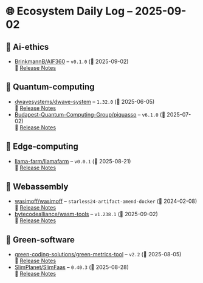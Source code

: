 # 🌐 Ecosystem Daily Log – 2025-09-02

## 🔹 Ai-ethics
- [BrinkmannB/AIF360](https://github.com/BrinkmannB/AIF360/releases/tag/v0.1.0) – `v0.1.0` (📅 2025-09-02)  
  🔗 [Release Notes](https://github.com/BrinkmannB/AIF360/releases/tag/v0.1.0)

## 🔹 Quantum-computing
- [dwavesystems/dwave-system](https://github.com/dwavesystems/dwave-system/releases/tag/1.32.0) – `1.32.0` (📅 2025-06-05)  
  🔗 [Release Notes](https://github.com/dwavesystems/dwave-system/releases/tag/1.32.0)
- [Budapest-Quantum-Computing-Group/piquasso](https://github.com/Budapest-Quantum-Computing-Group/piquasso/releases/tag/v6.1.0) – `v6.1.0` (📅 2025-07-02)  
  🔗 [Release Notes](https://github.com/Budapest-Quantum-Computing-Group/piquasso/releases/tag/v6.1.0)

## 🔹 Edge-computing
- [llama-farm/llamafarm](https://github.com/llama-farm/llamafarm/releases/tag/v0.0.1) – `v0.0.1` (📅 2025-08-21)  
  🔗 [Release Notes](https://github.com/llama-farm/llamafarm/releases/tag/v0.0.1)

## 🔹 Webassembly
- [wasimoff/wasimoff](https://github.com/wasimoff/wasimoff/releases/tag/starless24-artifact-amend-docker) – `starless24-artifact-amend-docker` (📅 2024-02-08)  
  🔗 [Release Notes](https://github.com/wasimoff/wasimoff/releases/tag/starless24-artifact-amend-docker)
- [bytecodealliance/wasm-tools](https://github.com/bytecodealliance/wasm-tools/releases/tag/v1.238.1) – `v1.238.1` (📅 2025-09-02)  
  🔗 [Release Notes](https://github.com/bytecodealliance/wasm-tools/releases/tag/v1.238.1)

## 🔹 Green-software
- [green-coding-solutions/green-metrics-tool](https://github.com/green-coding-solutions/green-metrics-tool/releases/tag/v2.2) – `v2.2` (📅 2025-08-05)  
  🔗 [Release Notes](https://github.com/green-coding-solutions/green-metrics-tool/releases/tag/v2.2)
- [SlimPlanet/SlimFaas](https://github.com/SlimPlanet/SlimFaas/releases/tag/0.40.3) – `0.40.3` (📅 2025-08-28)  
  🔗 [Release Notes](https://github.com/SlimPlanet/SlimFaas/releases/tag/0.40.3)